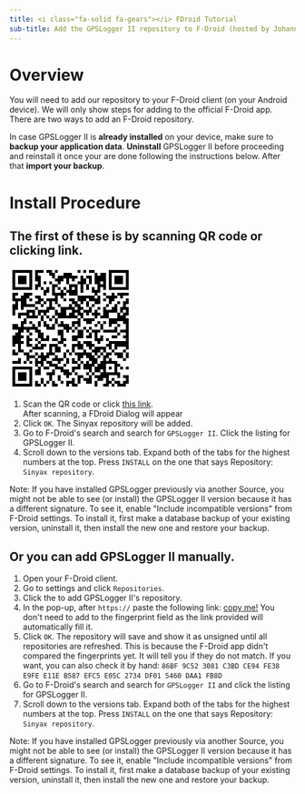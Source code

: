 ```yaml
---
title: <i class="fa-solid fa-gears"></i> FDroid Tutorial
sub-title: Add the GPSLogger II repository to F-Droid (hosted by Johann's https://fdroid.sinyax.net/)
---
```


# Overview

You will need to add our repository to your F-Droid client (on your Android device). We will only show steps for adding
to the official F-Droid app. There are two ways to add an F-Droid repository.

<i class="fa-solid fa-warning fa-fw"></i> In case GPSLogger II is **already installed** on your device, make sure to **backup your application data**.
**Uninstall** GPSLogger II before proceeding and reinstall it once your are done following the instructions below. After that **import your backup**.

# Install Procedure

## The first of these is by scanning QR code or clicking link.

![fdroid-repro](/assets/img/gpsl/fdroid.png)
1. Scan the QR code or click [this link](https://fdroid.sinyax.net/fdroid/repo/?fingerprint=86BF9C523081C3BDCE94FE38E9FEE11EB587EFC5E05C2734DF015460DAA1FB8D).
   <br/>After scanning, a FDroid Dialog will appear 
3. Click `OK`. The Sinyax repository will be added.
4. Go to F-Droid's search and search for `GPSLogger II`. Click the listing for GPSLogger II.
5. Scroll down to the versions tab. Expand both of the tabs for the highest numbers at the top. Press `INSTALL` on the
   one that says Repository: `Sinyax repository`.

Note: If you have installed GPSLogger previously via another Source, you might not be able to see (or install) the
GPSLogger II version because it has a different signature. To see it, enable "Include incompatible versions" from
F-Droid settings. To install it, first make a database backup of your existing version, uninstall it, then install the
new one and restore your backup.

## Or you can add GPSLogger II manually.

1. Open your F-Droid client.
2. Go to <i class="fa-solid fa-gear"></i> settings and click `Repositories`.
3. Click the <i class="fa-solid fa-plus"></i> to add GPSLogger II's repository.
4. In the pop-up, after `https://` paste the following
   link: [copy me!](https://fdroid.sinyax.net/fdroid/repo/?fingerprint=86BF9C523081C3BDCE94FE38E9FEE11EB587EFC5E05C2734DF015460DAA1FB8D)
   You don't need to add to the fingerprint field as the link provided will automatically fill it.
5. Click `OK`. The repository will save and show it as unsigned until all repositories are refreshed. This is because
   the F-Droid app didn't compared the fingerprints yet. It will tell you if they do not match. If you want, you can
   also check it by hand:
   `86BF 9C52 3081 C3BD CE94 FE38 E9FE E11E B587 EFC5 E05C 2734 DF01 5460 DAA1 FB8D`
7. Go to F-Droid's search and search for `GPSLogger II` and click the listing for GPSLogger II.
8. Scroll down to the versions tab. Expand both of the tabs for the highest numbers at the top. Press `INSTALL` on the
   one that says Repository: `Sinyax repository`.

Note: If you have installed GPSLogger previously via another Source, you might not be able to see (or install) the
GPSLogger II version because it has a different signature. To see it, enable "Include incompatible versions" from
F-Droid settings. To install it, first make a database backup of your existing version, uninstall it, then install the
new one and restore your backup.